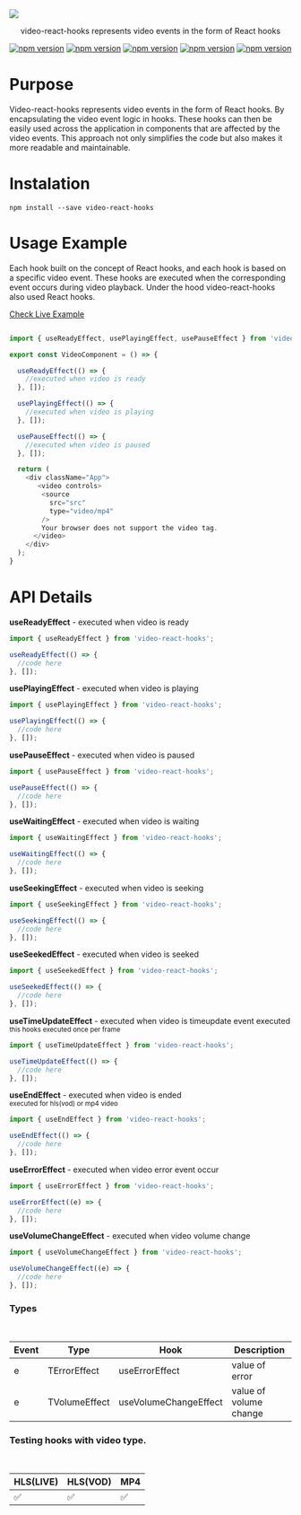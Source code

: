 <img src="https://i.ibb.co/CzzMNM7/video-react-1.jpg" style="max-width: 100%;">

<p align="middle" dir="auto">video-react-hooks represents video events in the form of React hooks</p>

<p align="middle" dir="auto">
<a href="https://www.npmjs.com/package/video-react-hooks" rel="nofollow"><img src="https://img.shields.io/npm/dt/video-react-hooks?style=flat-square" alt="npm version" data-canonical-src="" style="max-width: 100%;"></a>
<a href="https://www.npmjs.com/package/video-react-hooks" rel="nofollow"><img src="https://img.shields.io/github/languages/code-size/davidkern13/video-react-hooks?color=green&style=flat-square" alt="npm version" data-canonical-src="" style="max-width: 100%;"></a>
<a href="https://www.npmjs.com/package/video-react-hooks" rel="nofollow"><img src="https://img.shields.io/badge/javascript-f9c46b?style=flat-square" alt="npm version" data-canonical-src="" style="max-width: 100%;"></a>
<a href="https://www.npmjs.com/package/video-react-hooks" rel="nofollow"><img src="https://img.shields.io/badge/react-077FF7?style=flat-square" alt="npm version" data-canonical-src="" style="max-width: 100%;"></a>
<a href="https://www.npmjs.com/package/video-react-hooks" rel="nofollow"><img src="https://img.shields.io/badge/typescript-0474BC?style=flat-square" alt="npm version" data-canonical-src="" style="max-width: 100%;"></a>
</p>

# Purpose

Video-react-hooks represents video events in the form of React hooks. By encapsulating the video event logic in hooks. These hooks can then be easily used across the application in components that are affected by the video events. This approach not only simplifies the code but also makes it more readable and maintainable.

# Instalation

```
npm install --save video-react-hooks
```

# Usage Example

Each hook built on the concept of React hooks, and each hook is based on a specific video event. These hooks are executed when the corresponding event occurs during video playback. Under the hood video-react-hooks also used React hooks.

[Check Live Example](https://codesandbox.io/s/video-react-hooks-n9bu3d)

```JavaScript

import { useReadyEffect, usePlayingEffect, usePauseEffect } from 'video-react-hooks';

export const VideoComponent = () => {

  useReadyEffect(() => {
    //executed when video is ready
  }, []);

  usePlayingEffect(() => {
    //executed when video is playing
  }, []);

  usePauseEffect(() => {
    //executed when video is paused
  }, []);

  return (
    <div className="App">
       <video controls>
        <source
          src="src"
          type="video/mp4"
        />
        Your browser does not support the video tag.
      </video>
    </div>
  );
}

```

# API Details

**useReadyEffect** - executed when video is ready

```JavaScript
import { useReadyEffect } from 'video-react-hooks';

useReadyEffect(() => {
  //code here
}, []);
```

**usePlayingEffect** - executed when video is playing

```JavaScript
import { usePlayingEffect } from 'video-react-hooks';

usePlayingEffect(() => {
  //code here
}, []);
```

**usePauseEffect** - executed when video is paused

```JavaScript
import { usePauseEffect } from 'video-react-hooks';

usePauseEffect(() => {
  //code here
}, []);
```

**useWaitingEffect** - executed when video is waiting

```JavaScript
import { useWaitingEffect } from 'video-react-hooks';

useWaitingEffect(() => {
  //code here
}, []);
```

**useSeekingEffect** - executed when video is seeking

```JavaScript
import { useSeekingEffect } from 'video-react-hooks';

useSeekingEffect(() => {
  //code here
}, []);
```

**useSeekedEffect** - executed when video is seeked

```JavaScript
import { useSeekedEffect } from 'video-react-hooks';

useSeekedEffect(() => {
  //code here
}, []);
```

**useTimeUpdateEffect** - executed when video is timeupdate event executed
<br>
<sub>this hooks executed once per frame</sub>

```JavaScript
import { useTimeUpdateEffect } from 'video-react-hooks';

useTimeUpdateEffect(() => {
  //code here
}, []);
```

**useEndEffect** - executed when video is ended
<br>
<sub>executed for hls(vod) or mp4 video</sub>

```JavaScript
import { useEndEffect } from 'video-react-hooks';

useEndEffect(() => {
  //code here
}, []);
```

**useErrorEffect** - executed when video error event occur

```JavaScript
import { useErrorEffect } from 'video-react-hooks';

useErrorEffect((e) => {
  //code here
}, []);
```

**useVolumeChangeEffect** - executed when video volume change

```JavaScript
import { useVolumeChangeEffect } from 'video-react-hooks';

useVolumeChangeEffect((e) => {
  //code here
}, []);
```

### Types
<br>

| Event | Type | Hook | Description |
| ------------- | ------------- | ------------- | ------------- |
| e | TErrorEffect | useErrorEffect | value of error |
| e | TVolumeEffect | useVolumeChangeEffect | value of volume change |


### Testing hooks with video type.
<br>

| HLS(LIVE) | HLS(VOD) | MP4 |
| ------------- | ------------- | ------------- |
| :white_check_mark: | :white_check_mark: | :white_check_mark: |
